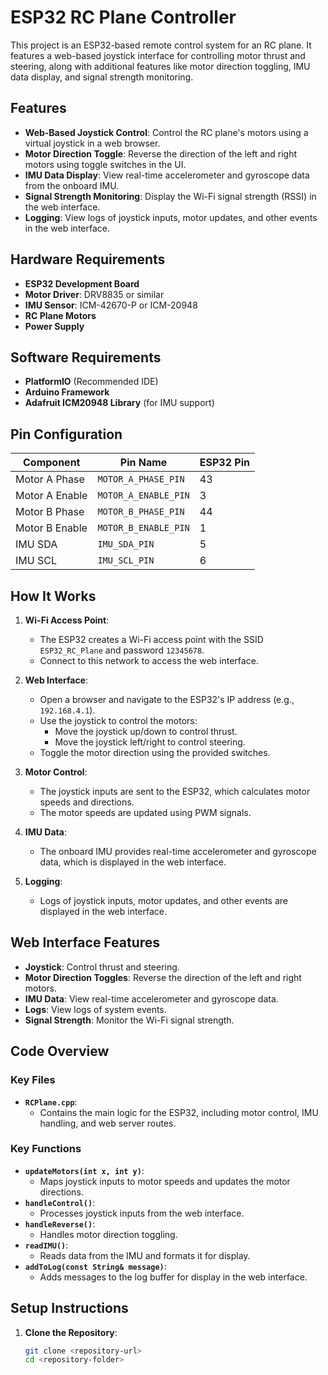 # ESP32 RC Plane Controller

This project is an ESP32-based remote control system for an RC plane. It features a web-based joystick interface for controlling motor thrust and steering, along with additional features like motor direction toggling, IMU data display, and signal strength monitoring.

## Features

- **Web-Based Joystick Control**: Control the RC plane's motors using a virtual joystick in a web browser.
- **Motor Direction Toggle**: Reverse the direction of the left and right motors using toggle switches in the UI.
- **IMU Data Display**: View real-time accelerometer and gyroscope data from the onboard IMU.
- **Signal Strength Monitoring**: Display the Wi-Fi signal strength (RSSI) in the web interface.
- **Logging**: View logs of joystick inputs, motor updates, and other events in the web interface.

## Hardware Requirements

- **ESP32 Development Board**
- **Motor Driver**: DRV8835 or similar
- **IMU Sensor**: ICM-42670-P or ICM-20948
- **RC Plane Motors**
- **Power Supply**

## Software Requirements

- **PlatformIO** (Recommended IDE)
- **Arduino Framework**
- **Adafruit ICM20948 Library** (for IMU support)

## Pin Configuration

| Component         | Pin Name          | ESP32 Pin |
|--------------------|-------------------|-----------|
| Motor A Phase      | `MOTOR_A_PHASE_PIN` | 43        |
| Motor A Enable     | `MOTOR_A_ENABLE_PIN` | 3         |
| Motor B Phase      | `MOTOR_B_PHASE_PIN` | 44        |
| Motor B Enable     | `MOTOR_B_ENABLE_PIN` | 1         |
| IMU SDA            | `IMU_SDA_PIN`      | 5         |
| IMU SCL            | `IMU_SCL_PIN`      | 6         |

## How It Works

1. **Wi-Fi Access Point**:
   - The ESP32 creates a Wi-Fi access point with the SSID `ESP32_RC_Plane` and password `12345678`.
   - Connect to this network to access the web interface.

2. **Web Interface**:
   - Open a browser and navigate to the ESP32's IP address (e.g., `192.168.4.1`).
   - Use the joystick to control the motors:
     - Move the joystick up/down to control thrust.
     - Move the joystick left/right to control steering.
   - Toggle the motor direction using the provided switches.

3. **Motor Control**:
   - The joystick inputs are sent to the ESP32, which calculates motor speeds and directions.
   - The motor speeds are updated using PWM signals.

4. **IMU Data**:
   - The onboard IMU provides real-time accelerometer and gyroscope data, which is displayed in the web interface.

5. **Logging**:
   - Logs of joystick inputs, motor updates, and other events are displayed in the web interface.

## Web Interface Features

- **Joystick**: Control thrust and steering.
- **Motor Direction Toggles**: Reverse the direction of the left and right motors.
- **IMU Data**: View real-time accelerometer and gyroscope data.
- **Logs**: View logs of system events.
- **Signal Strength**: Monitor the Wi-Fi signal strength.

## Code Overview

### Key Files

- **`RCPlane.cpp`**:
  - Contains the main logic for the ESP32, including motor control, IMU handling, and web server routes.

### Key Functions

- **`updateMotors(int x, int y)`**:
  - Maps joystick inputs to motor speeds and updates the motor directions.
- **`handleControl()`**:
  - Processes joystick inputs from the web interface.
- **`handleReverse()`**:
  - Handles motor direction toggling.
- **`readIMU()`**:
  - Reads data from the IMU and formats it for display.
- **`addToLog(const String& message)`**:
  - Adds messages to the log buffer for display in the web interface.

## Setup Instructions

1. **Clone the Repository**:
   ```bash
   git clone <repository-url>
   cd <repository-folder>